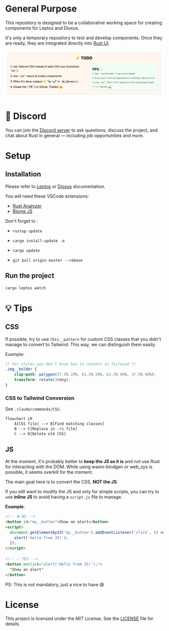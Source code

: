 # General Purpose

This repository is designed to be a collaborative working space for creating components for Leptos and Dioxus.

It's only a temporary repository to test and develop components. Once they are ready, they are integrated directly into [Rust UI](https://rust-ui.com/).


![Process to follow](./public/assets/process_to_follow.png)



# 👾 Discord

You can join the [Discord server](https://discord.gg/mbszS27TqA) to ask questions, discuss the project, and chat about Rust in general — including job opportunities and more.



# Setup

## Installation

Please refer to [Leptos](https://github.com/leptos-rs/leptos?tab=readme-ov-file#nightly-note/) or [Dioxus](https://github.com/DioxusLabs/dioxus?tab=readme-ov-file#running-the-examples) documentation.


You will need these VSCode extensions:
- [Rust Analyzer](https://marketplace.visualstudio.com/items?itemName=rust-lang.rust-analyzer)
- [Biome JS](https://marketplace.visualstudio.com/items?itemName=biomejs.biome)


Don't forget to :
- `rustup update`
- `cargo install-update -a`
- `cargo update`
  
- `git pull origin master --rebase`



## Run the project

```bash
cargo leptos watch
```




# 💡 Tips

## CSS

If possible, try to use `this__pattern` for custom CSS classes that you didn't manage to convert to Tailwind.
This way, we can distinguish them easily.

Example:

```css
/* For styles you don't know how to convert in Tailwind */
.img__holder {
    clip-path: polygon(37.5% 20%, 62.5% 20%, 62.5% 80%, 37.5% 80%);
    transform: rotate(30deg);
}
```

### CSS to Tailwind Conversion

See `.claude/commands/CSS`.

```mermaid
flowchart LR
    A[CSS file] --> B[Find matching classes]
    B --> C[Replace in .rs file]
    C --> D[Delete old CSS]
```



## JS

At the moment, it's probably better to **keep the JS as it is** and not use Rust for interacting with the DOM.
While using wasm-bindgen or web_sys is possible, it seems overkill for the moment.

The main goal here is to convert the CSS, **NOT the JS**.

If you still want to modify the JS and only for simple scripts, you can try to use **inline JS** to avoid having a `script.js` file to manage.

**Example**:

```html
<!-- ❌ NO -->
<button id="my__button">Show an alert</button>
<script>
  document.getElementById('my__button').addEventListener('click', () => {
    alert('Hello from JS!');
  });
</script>

<!-- ✅ YES -->
<button onclick="alert('Hello from JS!');">
  "Show an alert"
</button>
```

PS: This is not mandatory, just a nice to have 😄




# License

This project is licensed under the MIT License. See the [LICENSE](LICENSE) file for details.
